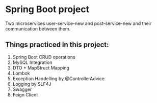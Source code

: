 # Spring Boot project

Two microservices user-service-new and post-service-new and their communication between them.

## Things practiced in this project:

1. Spring Boot CRUD operations
2. MySQL Integration
3. DTO + MapStruct Mapping
4. Lombok
5. Exception Handelling by @ControllerAdvice
6. Logging by SLF4J
7. Swagger
8. Feign Client
